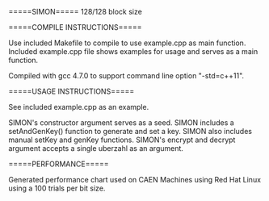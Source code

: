 =====SIMON=====
128/128 block size

=====COMPILE INSTRUCTIONS=====

Use included Makefile to compile to use example.cpp as main function.
Included example.cpp file shows examples for usage and serves as a main function.

Compiled with gcc 4.7.0 to support command line option "-std=c++11".

=====USAGE INSTRUCTIONS=====

See included example.cpp as an example.

SIMON's constructor argument serves as a seed.
SIMON includes a setAndGenKey() function to generate and set a key.
SIMON also includes manual setKey and genKey functions.
SIMON's encrypt and decrypt argument accepts a single uberzahl as an argument.

=====PERFORMANCE=====

Generated performance chart used on CAEN Machines using Red Hat Linux using a 100 trials per bit size.
